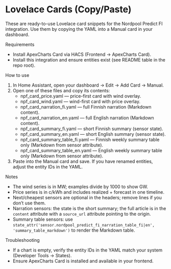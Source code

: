 # Lovelace Cards (Copy/Paste)

These are ready-to-use Lovelace card snippets for the Nordpool Predict FI integration. Use them by copying the YAML into a Manual card in your dashboard.

Requirements
- Install ApexCharts Card via HACS (Frontend → ApexCharts Card).
- Install this integration and ensure entities exist (see README table in the repo root).

How to use
1) In Home Assistant, open your dashboard → Edit → Add Card → Manual.
2) Open one of these files and copy its contents:
   - npf_card_price.yaml — price-first card with wind overlay.
   - npf_card_wind.yaml — wind-first card with price overlay.
   - npf_card_narration_fi.yaml — full Finnish narration (Markdown content).
   - npf_card_narration_en.yaml — full English narration (Markdown content).
   - npf_card_summary_fi.yaml — short Finnish summary (sensor state).
   - npf_card_summary_en.yaml — short English summary (sensor state).
   - npf_card_summary_table_fi.yaml — Finnish weekly summary table only (Markdown from sensor attribute).
   - npf_card_summary_table_en.yaml — English weekly summary table only (Markdown from sensor attribute).
3) Paste into the Manual card and save. If you have renamed entities, adjust the entity IDs in the YAML.

Notes
- The wind series is in MW; examples divide by 1000 to show GW.
- Price series is in c/kWh and includes realized + forecast in one timeline.
- Next/cheapest sensors are optional in the headers; remove lines if you don’t use them.
 - Narration sensors: the state is the short summary; the full article is in the `content` attribute with a `source_url` attribute pointing to the origin.
 - Summary table sensors: use `state_attr('sensor.nordpool_predict_fi_narration_table_fi|en', 'summary_table_markdown')` to render the Markdown table.

Troubleshooting
- If a chart is empty, verify the entity IDs in the YAML match your system (Developer Tools → States).
- Ensure ApexCharts Card is installed and available in your frontend.
